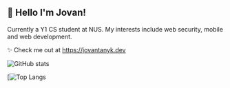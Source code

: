 ## 👋 Hello I'm Jovan!
Currently a Y1 CS student at NUS. My interests include web security, mobile and web development.  

✨ Check me out at https://jovantanyk.dev  


![GitHub stats](https://github-readme-stats.vercel.app/api?username=jovantanyk&count_private=true)  

[![Top Langs](https://github-readme-stats-sigma-five.vercel.app/api/top-langs/?username=jovantanyk)



